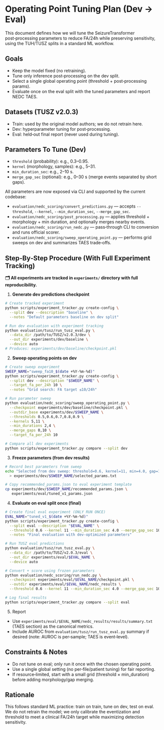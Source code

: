# Operating Point Tuning Plan (Dev → Eval)

This document defines how we will tune the SeizureTransformer post‑processing parameters to reduce FA/24h while preserving sensitivity, using the TUH/TUSZ splits in a standard ML workflow.

## Goals
- Keep the model fixed (no retraining).
- Tune only inference post‑processing on the dev split.
- Select a single global operating point (threshold + post‑processing params).
- Evaluate once on the eval split with the tuned parameters and report NEDC TAES.

## Datasets (TUSZ v2.0.3)
- Train: used by the original model authors; we do not retrain here.
- Dev: hyperparameter tuning for post‑processing.
- Eval: held‑out final report (never used during tuning).

## Parameters To Tune (Dev)
- `threshold` (probability): e.g., 0.3–0.95.
- `kernel` (morphology, samples): e.g., 5–31.
- `min_duration_sec`: e.g., 2–10 s.
- `merge_gap_sec` (optional): e.g., 0–30 s (merge events separated by short gaps).

All parameters are now exposed via CLI and supported by the current codebase:
- `evaluation/nedc_scoring/convert_predictions.py` — accepts `--threshold`, `--kernel`, `--min_duration_sec`, `--merge_gap_sec`.
- `evaluation/nedc_scoring/post_processing.py` — applies threshold + morphology + min duration, and optionally merges nearby events.
- `evaluation/nedc_scoring/run_nedc.py` — pass‑through CLI to conversion and runs official scorer.
- `evaluation/nedc_scoring/sweep_operating_point.py` — performs grid sweeps on dev and summarizes TAES trade‑offs.

## Step‑By‑Step Procedure (With Full Experiment Tracking)

**🗂️ All experiments are tracked in `experiments/` directory with full reproducibility.**

1) **Generate dev predictions checkpoint**
```bash
# Create tracked experiment
python scripts/experiment_tracker.py create-config \
  --split dev --description "baseline" \
  --notes "Default parameters baseline on dev split"

# Run dev evaluation with experiment tracking
python evaluation/tusz/run_tusz_eval.py \
  --data_dir /path/to/TUSZ/v2.0.3/dev \
  --out_dir experiments/dev/baseline \
  --device auto
# Produces: experiments/dev/baseline/checkpoint.pkl
```

2) **Sweep operating points on dev**
```bash
# Create sweep experiment
SWEEP_NAME="sweep_fa10_$(date +%Y-%m-%d)"
python scripts/experiment_tracker.py create-config \
  --split dev --description "$SWEEP_NAME" \
  --target_fa_per_24h 10 \
  --notes "Grid search: FA target ≤10/24h"

# Run parameter sweep
python evaluation/nedc_scoring/sweep_operating_point.py \
  --checkpoint experiments/dev/baseline/checkpoint.pkl \
  --outdir_base experiments/dev/$SWEEP_NAME \
  --thresholds 0.5,0.6,0.7,0.8,0.9 \
  --kernels 5,11 \
  --min_durations 2,4 \
  --merge_gaps 0,10 \
  --target_fa_per_24h 10

# Compare all dev experiments
python scripts/experiment_tracker.py compare --split dev
```

3) **Freeze parameters (from dev results)**
```bash
# Record best parameters from sweep
echo "Selected from dev sweep: threshold=0.6, kernel=11, min=4.0, gap=10" \
  > experiments/dev/$SWEEP_NAME/selected_params.txt

# Copy recommended_params.json to eval experiment template
cp experiments/dev/$SWEEP_NAME/recommended_params.json \
   experiments/eval/tuned_v1_params.json
```

4) **Evaluate on eval split once (final)**
```bash
# Create final eval experiment (ONLY RUN ONCE)
EVAL_NAME="tuned_v1_$(date +%Y-%m-%d)"
python scripts/experiment_tracker.py create-config \
  --split eval --description "$EVAL_NAME" \
  --threshold 0.6 --kernel 11 --min_duration_sec 4.0 --merge_gap_sec 10 \
  --notes "Final evaluation with dev-optimized parameters"

# Run TUSZ eval predictions
python evaluation/tusz/run_tusz_eval.py \
  --data_dir /path/to/TUSZ/v2.0.3/eval \
  --out_dir experiments/eval/$EVAL_NAME \
  --device auto

# Convert + score using frozen parameters
python evaluation/nedc_scoring/run_nedc.py \
  --checkpoint experiments/eval/$EVAL_NAME/checkpoint.pkl \
  --outdir experiments/eval/$EVAL_NAME/nedc_results \
  --threshold 0.6 --kernel 11 --min_duration_sec 4.0 --merge_gap_sec 10

# Log final results
python scripts/experiment_tracker.py compare --split eval
```

5) Report
- Use `experiments/eval/$EVAL_NAME/nedc_results/results/summary.txt` (TAES section) as the canonical metrics.
- Include AUROC from `evaluation/tusz/run_tusz_eval.py` summary if desired (note: AUROC is per‑sample; TAES is event‑level).

## Constraints & Notes
- Do not tune on eval; only run it once with the chosen operating point.
- Use a single global setting (no per‑file/patient tuning) for fair reporting.
- If resource‑limited, start with a small grid (threshold × min_duration) before adding morphology/gap merging.

## Rationale
This follows standard ML practice: train on train, tune on dev, test on eval. We do not retrain the model; we only calibrate the eventization and threshold to meet a clinical FA/24h target while maximizing detection sensitivity.
